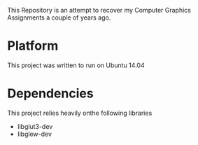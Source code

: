 This Repository is an attempt to recover my Computer Graphics Assignments a couple of years ago.

# Platform
This project was written to run on Ubuntu 14.04

# Dependencies
This project relies heavily onthe following libraries 
* libglut3-dev
* libglew-dev
